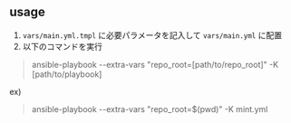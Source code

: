## usage

1. `vars/main.yml.tmpl` に必要パラメータを記入して `vars/main.yml` に配置
2. 以下のコマンドを実行

> ansible-playbook --extra-vars "repo_root=[path/to/repo_root]" -K [path/to/playbook]

ex)
> ansible-playbook --extra-vars "repo_root=$(pwd)" -K mint.yml
